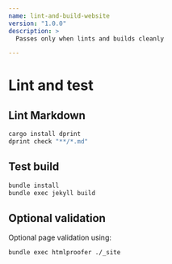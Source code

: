 ```yaml
---
name: lint-and-build-website
version: "1.0.0"
description: >
  Passes only when lints and builds cleanly

---
```


# Lint and test

## Lint Markdown

```bash
cargo install dprint
dprint check "**/*.md"
```

## Test build


```bash
bundle install
bundle exec jekyll build
```

## Optional validation

Optional page validation using:

```bash
bundle exec htmlproofer ./_site
```
